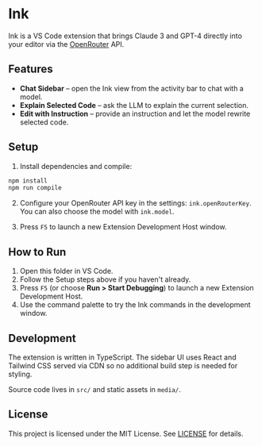 # Ink

Ink is a VS Code extension that brings Claude 3 and GPT-4 directly into your editor via the [OpenRouter](https://openrouter.ai/) API.

## Features

- **Chat Sidebar** – open the Ink view from the activity bar to chat with a model.
- **Explain Selected Code** – ask the LLM to explain the current selection.
- **Edit with Instruction** – provide an instruction and let the model rewrite selected code.

## Setup

1. Install dependencies and compile:

```bash
npm install
npm run compile
```

2. Configure your OpenRouter API key in the settings: `ink.openRouterKey`. You can also choose the model with `ink.model`.

3. Press `F5` to launch a new Extension Development Host window.

## How to Run

1. Open this folder in VS Code.
2. Follow the Setup steps above if you haven't already.
3. Press `F5` (or choose **Run > Start Debugging**) to launch a new Extension Development Host.
4. Use the command palette to try the Ink commands in the development window.

## Development

The extension is written in TypeScript. The sidebar UI uses React and Tailwind CSS served via CDN so no additional build step is needed for styling.

Source code lives in `src/` and static assets in `media/`.

## License

This project is licensed under the MIT License. See [LICENSE](LICENSE) for details.
